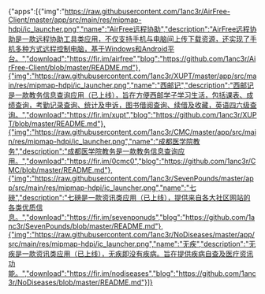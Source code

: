 {"apps":[{"img":"https://raw.githubusercontent.com/1anc3r/AirFree-Client/master/app/src/main/res/mipmap-hdpi/ic_launcher.png","name":"AirFree远程协助","description":"AirFree远程协助是一款远程协助工具类应用，不仅支持手机与电脑间上传下载资源，还实现了手机多种方式远程控制电脑，基于Windows和Android平台。","download":"https://fir.im/airfree","blog":"https://github.com/1anc3r/AirFree-Client/blob/master/README.md"},{"img":"https://raw.githubusercontent.com/1anc3r/XUPT/master/app/src/main/res/mipmap-hdpi/ic_launcher.png","name":"西邮记","description":"西邮记是一款教务信息查询应用（已上线），旨在方便西邮学子学习生活，包括课表、成绩查询，考勤记录查询、统计及申诉，图书借阅查询、续借及收藏，英语四六级查询。","download":"https://fir.im/xupt","blog":"https://github.com/1anc3r/XUPT/blob/master/README.md"},{"img":"https://raw.githubusercontent.com/1anc3r/CMC/master/app/src/main/res/mipmap-hdpi/ic_launcher.png","name":"成都医学院教务","description":"成都医学院教务是一款教务信息查询应用。","download":"https://fir.im/0cmc0","blog":"https://github.com/1anc3r/CMC/blob/master/README.md"},{"img":"https://raw.githubusercontent.com/1anc3r/SevenPounds/master/app/src/main/res/mipmap-hdpi/ic_launcher.png","name":"七磅","description":"七磅是一款资讯类应用（已上线），提供来自各大社区网站的各类优质信息。","download":"https://fir.im/sevenponuds","blog":"https://github.com/1anc3r/SevenPounds/blob/master/README.md"},{"img":"https://raw.githubusercontent.com/1anc3r/NoDiseases/master/app/src/main/res/mipmap-hdpi/ic_launcher.png","name":"无疾","description":"无疾是一款资讯类应用（已上线），无疾即没有疾病。旨在提供疾病自查及医疗资讯功能。","download":"https://fir.im/nodiseases","blog":"https://github.com/1anc3r/NoDiseases/blob/master/README.md"}]}
